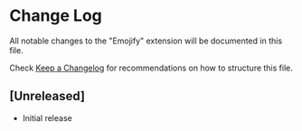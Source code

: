 # Change Log

All notable changes to the "Emojify" extension will be documented in this file.

Check [Keep a Changelog](http://keepachangelog.com/) for recommendations on how to structure this file.

## [Unreleased]

- Initial release